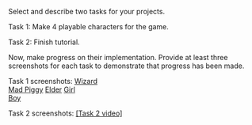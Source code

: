 Select and describe two tasks for your projects.

Task 1: Make 4 playable characters for the game.

Task 2: Finish tutorial. 

Now, make progress on their implementation.  Provide at least three screenshots for each task to demonstrate that progress has been made.  

Task 1 screenshots:
[Wizard](https://drive.google.com/file/d/1JxrQxmyfFGu17HeWy_8OIDx0GEjmJ5Kj/view?usp=sharing)  
[Mad Piggy](https://drive.google.com/file/d/1mq7Hx4leh86EmYBrskI78nTNgytmYLYY/view?usp=drive_link) 
[Elder](https://drive.google.com/file/d/1FCVRny8XlUU4O49wBSgl8oH0gn8lu8Wh/view?usp=drive_link)
[Girl](https://drive.google.com/file/d/1ByOLKUO4nI2pOJF65JLDUnPQtD8tqhor/view?usp=drive_link)  
[Boy](https://drive.google.com/file/d/11wH3ulwYxSUh8pxCnMZlq7LCplRiQPLH/view?usp=drive_link)  

Task 2 screenshots:
[[Task 2 video]](https://drive.google.com/file/d/1DaTM2MeJmLbnEQXt1LSG_58orSGgtBTW/view?usp=sharing)